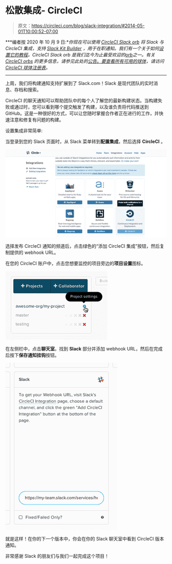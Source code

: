 # 松散集成- CircleCI

> 原文：<https://circleci.com/blog/slack-integration/#2014-05-01T10:00:52-07:00>

***编者按 2020 年 10 月 9 日:**你现在可以使用 [CircleCI Slack orb](https://circleci.com/developer/orbs/orb/circleci/slack) 将 Slack 与 CircleCI 集成，支持 [Slack Kit Builder](https://app.slack.com/block-kit-builder) ，用于在职通知。我们有一个关于如何[设置它的教程](https://circleci.com/blog/circleci-slack-integration/)。CircleCI Slack orb 是我们迄今为止最受欢迎的[orb](https://circleci.com/orbs/)之一。有关 [CircleCI orbs](https://circleci.com/orbs/) 的更多信息，请参见此处的[公告。要查看所有可用的](https://circleci.com/blog/announcing-orbs-technology-partner-program/)[球体](https://circleci.com/orbs/)，请访问 [CircleCI 球体注册表](https://circleci.com/developer/orbs)。*

* * *

上周，我们将构建通知支持扩展到了 Slack.com！Slack 是现代团队的实时消息、存档和搜索。

CircleCI 的聊天通知可以帮助团队中的每个人了解您的最新构建状态。当构建失败或通过时，您可以看到哪个提交触发了构建，以及谁负责将代码推送到 GitHub。这是一种很好的方式，可以让您随时掌握合作者正在进行的工作，并快速注意和修复有问题的构建。

设置集成非常简单:

当登录到您的 Slack 页面时，从 Slack 菜单转到**配置集成**，然后选择 **CircleCI** 。

![hackpad.com_tc36SZAIBRY_p.124605_1398208464652_Add Service Integrations   Circle Slack](img/15b0ff9387c0aeff1e42a99de38fda76.png)

选择发布 CircleCI 通知的频道后，点击绿色的“添加 CircleCI 集成”按钮，然后复制提供的 webhook URL。

在您的 CircleCI 账户中，点击您想要监控的项目旁边的**项目设置**图标。

![circleci_step1](img/f9fe1ea6a7a5af0ac551253ceda303cc.png)

在左侧栏中，点击**聊天室**。找到 **Slack** 部分并添加 webhook URL，然后在完成后按下**保存通知挂钩**按钮。

![circleci_step2](img/1f78910a0b463e710e7340c812f96921.png)

就是这样！在你的下一个版本中，你会在你的 Slack 聊天室中看到 CircleCI 版本通知。

非常感谢 Slack 的朋友们与我们一起完成这个项目！